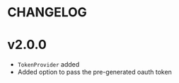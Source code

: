 
# CHANGELOG

# v2.0.0

* `TokenProvider` added
* Added option to pass the pre-generated oauth token
